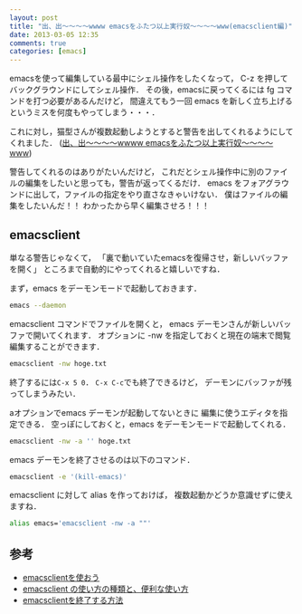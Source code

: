 ```yaml
---
layout: post
title: "出、出〜〜〜〜wwww emacsをふたつ以上実行奴〜〜〜〜www(emacsclient編)"
date: 2013-03-05 12:35
comments: true
categories: [emacs]
---
```


emacsを使って編集している最中にシェル操作をしたくなって，
C-z を押してバックグラウンドにしてシェル操作．
その後，emacsに戻ってくるには fg コマンドを打つ必要があるんだけど，
間違えてもう一回 emacs を新しく立ち上げるというミスを何度もやってしまう・・・．

<!-- More -->

これに対し，猫型さんが複数起動しようとすると警告を出してくれるようにしてくれました．
([出、出〜〜〜〜wwww emacsをふたつ以上実行奴〜〜〜〜www](http://nekogata.hatenablog.com/entry/2013/02/28/211447))

警告してくれるのはありがたいんだけど，
これだとシェル操作中に別のファイルの編集をしたいと思っても，警告が返ってくるだけ．
emacs をフォアグラウンドに出して，ファイルの指定をやり直さなきゃいけない．
僕はファイルの編集をしたいんだ！！
わかったから早く編集させろ！！！


## emacsclient

単なる警告じゃなくて，
「裏で動いていたemacsを復帰させ，新しいバッファを開く」
ところまで自動的にやってくれると嬉しいですね．

まず，emacs をデーモンモードで起動しておきます．

``` bash
emacs --daemon
```

emacsclient コマンドでファイルを開くと，
emacs デーモンさんが新しいバッファで開いてくれます．
オプションに -nw を指定しておくと現在の端末で閲覧編集することができます．

``` bash
emacsclient -nw hoge.txt
```

終了するには`C-x 5 0`．
`C-x C-c`でも終了できるけど，
デーモンにバッファが残ってしまうみたい．

aオプションでemacs デーモンが起動してないときに
編集に使うエディタを指定できる．
空っぽにしておくと，emacs をデーモンモードで起動してくれる．

``` bash
emacsclient -nw -a '' hoge.txt
```

emacs デーモンを終了させるのは以下のコマンド．

``` bash
emacsclient -e '(kill-emacs)'
```

emacsclient に対して alias を作っておけば，
複数起動かどうか意識せずに使えますね．

``` bash
alias emacs='emacsclient -nw -a ""'
```

## 参考

- [emacsclientを使おう](http://d.hatena.ne.jp/syohex/20101224/1293206906)
- [emacsclient の使い方の種類と、便利な使い方](http://k-ui.jp/blog/2010/07/28/emacsclient_%E3%81%AE%E4%BD%BF%E3%81%84%E6%96%B9%E3%81%AE%E7%A8%AE%E9%A1%9E%E3%81%A8%E3%80%81%E4%BE%BF%E5%88%A9%E3%81%AA%E4%BD%BF%E3%81%84%E6%96%B9/)
- [emacsclientを終了する方法](http://blog.naru.se/2012/11/emacsclient.html)

